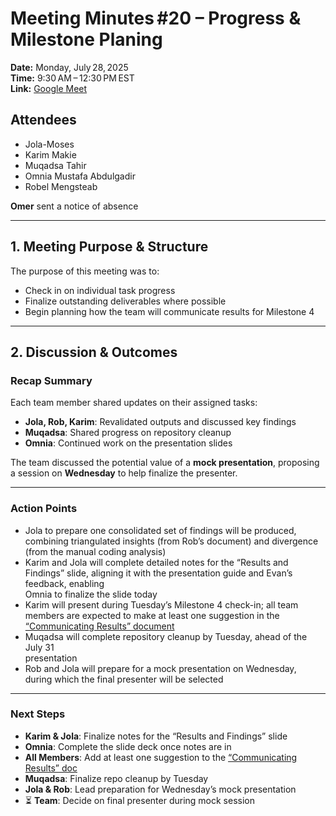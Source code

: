 # Meeting Minutes #20 – Progress & Milestone Planing

**Date:** Monday, July 28, 2025  
**Time:** 9:30 AM – 12:30 PM EST  
**Link:** [Google Meet](https://meet.google.com/thw-hymo-eah)

## Attendees

- Jola-Moses  
- Karim Makie  
- Muqadsa Tahir  
- Omnia Mustafa Abdulgadir  
- Robel Mengsteab  

**Omer** sent a notice of absence

---

## 1. Meeting Purpose & Structure

The purpose of this meeting was to:

- Check in on individual task progress
- Finalize outstanding deliverables where possible  
- Begin planning how the team will communicate results for Milestone 4  

---

## 2. Discussion & Outcomes

### Recap Summary

Each team member shared updates on their assigned tasks:

- **Jola, Rob, Karim**: Revalidated outputs and discussed key findings  
- **Muqadsa**: Shared progress on repository cleanup
- **Omnia**: Continued work on the presentation slides  

The team discussed the potential value of a **mock presentation**, proposing a session
on **Wednesday** to help finalize the presenter.

---

### Action Points

- Jola to prepare one consolidated set of findings will be produced, combining
  triangulated insights (from Rob’s document) and divergence
  (from the manual coding analysis)
- Karim and Jola will complete detailed notes for the “Results and Findings”
  slide, aligning it with the presentation guide and Evan’s feedback, enabling  
  Omnia to finalize the slide today
- Karim will present during Tuesday’s Milestone 4 check-in; all team members are
  expected to make at least one suggestion in the [“Communicating Results” document](https://docs.google.com/document/d/1JSCdl9igOfjjDm2-Rjlf4L705YOR_THg5vKwLt25fK4/edit?tab=t.0)
- Muqadsa will complete repository cleanup by Tuesday, ahead of the July 31  
  presentation  
- Rob and Jola will prepare for a mock presentation on Wednesday, during which
  the final presenter will be selected  

---

### Next Steps

- **Karim & Jola**: Finalize notes for the “Results and Findings” slide  
- **Omnia**: Complete the slide deck once notes are in  
- **All Members**: Add at least one suggestion to the [“Communicating Results” doc]((https://docs.google.com/document/d/1JSCdl9igOfjjDm2-Rjlf4L705YOR_THg5vKwLt25fK4/edit?tab=t.0))
- **Muqadsa**: Finalize repo cleanup by Tuesday  
- **Jola & Rob**: Lead preparation for Wednesday’s mock presentation  
- ⏳ **Team**: Decide on final presenter during mock session  
